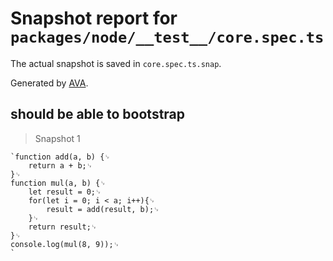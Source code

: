 # Snapshot report for `packages/node/__test__/core.spec.ts`

The actual snapshot is saved in `core.spec.ts.snap`.

Generated by [AVA](https://avajs.dev).

## should be able to bootstrap

> Snapshot 1

    `function add(a, b) {␊
        return a + b;␊
    }␊
    function mul(a, b) {␊
        let result = 0;␊
        for(let i = 0; i < a; i++){␊
            result = add(result, b);␊
        }␊
        return result;␊
    }␊
    console.log(mul(8, 9));␊
    `

